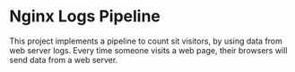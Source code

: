 # Nginx Logs Pipeline


This project implements a pipeline to count sit visitors, by using data from web server logs.
Every time someone visits a web page, their browsers will send data from a web server.
[](https://www.dataquest.io/wp-content/uploads/2019/01/server_request.svg)
